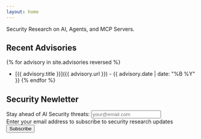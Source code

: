 ```yaml
---
layout: home
---
```


Security Research on AI, Agents, and MCP Servers.

## Recent Advisories

{% for advisory in site.advisories reversed %}
- [{{ advisory.title }}]({{ advisory.url }}) - {{ advisory.date | date: "%B %Y" }}
{% endfor %}

## Security Newletter

<!-- Buttondown newsletter signup form -->
<form
  action="https://buttondown.email/api/emails/embed-subscribe/mcpsecurityresearch"
  method="post"
  target="popupwindow"
  onsubmit="window.open('https://buttondown.email/mcpsecurityresearch', 'popupwindow')"
  class="embeddable-buttondown-form"
  aria-label="Newsletter subscription form"
>
  <label for="bd-email">Stay ahead of AI Security threats:</label>
  <input 
    type="email" 
    name="email" 
    id="bd-email" 
    placeholder="your@email.com" 
    required 
    aria-describedby="email-help"
  />
  <div id="email-help" class="visually-hidden">Enter your email address to subscribe to security research updates</div>
  <input type="submit" value="Subscribe" />
</form>